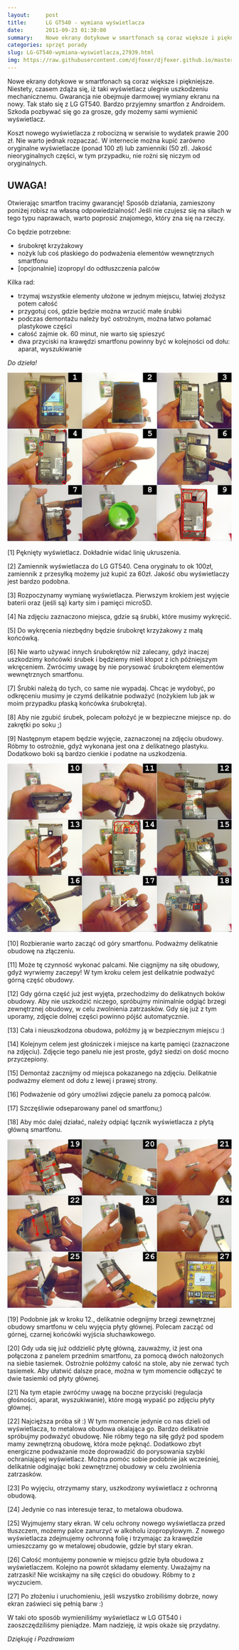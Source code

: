 ```yaml
---
layout:     post
title:      LG GT540 - wymiana wyświetlacza
date:       2011-09-23 01:30:00
summary:    Nowe ekrany dotykowe w smartfonach są coraz większe i piękniejsze. Niestety, czasem zdąża się, iż taki wyświetlacz ulegnie uszkodzeniu mechanicznemu.Gwarancja nie obejmuje darmowej wymiany ekranu na nowy.Tak stało się z LG GT540. Bardzo przyjemny smartfon z Androidem. Szkoda pozbywać się go za grosze, gdy możemy sami wymienić wyświetlacz.Koszt nowego wyświetlacza z robocizną w serwisie to wydatek ...
categories: sprzęt porady
slug: LG-GT540-wymiana-wyswietlacza,27939.html
img: https://raw.githubusercontent.com/djfoxer/djfoxer.github.io/master/_img/2011-9-23-_183_/g_-_-x-_-_-_x20110923001245_1.jpg
---
```




Nowe ekrany dotykowe w smartfonach są coraz większe i piękniejsze. Niestety, czasem zdąża się, iż taki wyświetlacz ulegnie uszkodzeniu mechanicznemu.
Gwarancja nie obejmuje darmowej wymiany ekranu na nowy.
Tak stało się z LG GT540. Bardzo przyjemny smartfon z Androidem. Szkoda pozbywać się go za grosze, gdy możemy sami wymienić wyświetlacz.

Koszt nowego wyświetlacza z robocizną w serwisie to wydatek prawie 200 zł. 
Nie warto jednak rozpaczać. W internecie można kupić zarówno oryginalne wyświetlacze (ponad 100 zł) lub zamienniki (50 zł). Jakość nieoryginalnych części, w tym przypadku,  nie rożni się niczym od oryginalnych.



## UWAGA!



Otwierając smartfon tracimy gwarancję! Sposób działania, zamieszony poniżej robisz na własną odpowiedzialność! Jeśli nie czujesz się na siłach w tego typu naprawach, warto poprosić znajomego, który zna się na rzeczy.

Co będzie potrzebne:
- śrubokręt krzyżakowy 
- nożyk lub coś płaskiego do podważenia elementów wewnętrznych smartfonu
- [opcjonalnie] izopropyl do odtłuszczenia palców

Kilka rad:
- trzymaj wszystkie elementy ułożone w jednym miejscu, łatwiej złożysz potem całość 
- przygotuj coś, gdzie będzie można wrzucić małe śrubki
- podczas demontażu należy być ostrożnym, można łatwo połamać plastykowe części 
- całość zajmie ok. 60 minut, nie warto się spieszyć
- dwa przyciski na krawędzi smartfonu powinny być w kolejności od dołu: aparat, wyszukiwanie



 *Do dzieła!* 



![desk](https://raw.githubusercontent.com/djfoxer/djfoxer.github.io/master/_img/2011-9-23-_183_/g_-_-x-_-_-_x20110923001245_1.jpg)

 

[1]
Pęknięty wyświetlacz.  Dokładnie widać linię ukruszenia.

[2]
Zamiennik wyświetlacza do LG GT540. Cena oryginału to ok 100zł, zamiennik z przesyłką możemy już kupić za 60zł. Jakość obu wyświetlaczy jest bardzo podobna.

[3]
Rozpoczynamy wymianę wyświetlacza. Pierwszym krokiem jest wyjęcie baterii oraz (jeśli są) karty sim i pamięci microSD.

[4]
Na zdjęciu zaznaczono miejsca, gdzie są śrubki, które musimy wykręcić.

[5]
Do wykręcenia niezbędny będzie śrubokręt krzyżakowy z małą końcówką.

[6]
Nie warto używać innych śrubokrętów niż zalecany, gdyż inaczej uszkodzimy końcówki śrubek i będziemy mieli kłopot z ich późniejszym wkręceniem. Zwrócimy uwagę by nie porysować śrubokrętem elementów wewnętrznych smartfonu. 

[7]
Śrubki należą do tych, co same nie wypadaj. Chcąc je wydobyć, po odkręceniu musimy je czymś delikatnie podważyć (nożykiem lub jak w moim przypadku płaską końcówka śrubokręta).

[8]
Aby nie zgubić śrubek, polecam położyć je w bezpieczne miejsce np. do zakrętki po soku ;)

[9]
Następnym etapem będzie wyjęcie, zaznaczonej na zdjęciu obudowy. Róbmy to ostrożnie, gdyż wykonana jest ona z delikatnego plastyku. Dodatkowo boki są bardzo cienkie i podatne na uszkodzenia.



![desk](https://raw.githubusercontent.com/djfoxer/djfoxer.github.io/master/_img/2011-9-23-_183_/g_-_-x-_-_-_x20110923002914_2.jpg)

 

[10]
Rozbieranie warto zacząć od góry smartfonu. Podważmy delikatnie obudowę na złączeniu.

[11]
Może tę czynność wykonać palcami. Nie ciągnijmy na siłę obudowy, gdyż wyrwiemy zaczepy! W tym kroku celem jest delikatnie podważyć górną część obudowy.

[12]
Gdy górna część już jest wyjęta, przechodzimy do delikatnych boków obudowy. Aby nie uszkodzić niczego, spróbujmy minimalnie odgiąć brzegi zewnętrznej obudowy, w celu zwolnienia zatrzasków. Gdy się już z tym uporamy, zdjęcie dolnej części powinno pójść automatycznie.

[13]
Cała i nieuszkodzona obudowa, połóżmy ją w bezpiecznym miejscu :)

[14]
Kolejnym celem jest głośniczek i miejsce na kartę pamięci (zaznaczone na zdjęciu). Zdjęcie tego panelu nie jest proste, gdyż siedzi on dość mocno przyczepiony.

[15]
Demontaż zacznijmy od miejsca pokazanego na zdjęciu. Delikatnie podważmy element od dołu z lewej i prawej strony.

[16]
Podważenie od góry umożliwi zdjęcie panelu za pomocą palców.

[17]
Szczęśliwie odseparowany panel od smartfonu;)

[18]
Aby móc dalej działać, należy odpiąć łącznik wyświetlacza z płytą główną smartfonu.



![desk](https://raw.githubusercontent.com/djfoxer/djfoxer.github.io/master/_img/2011-9-23-_183_/g_-_-x-_-_-_x20110923005825_3.jpg)

 

[19]
Podobnie jak w kroku 12., delikatnie odegnijmy brzegi zewnętrznej obudowy smartfonu w celu wyjęcia płyty głównej. Polecam zacząć od górnej, czarnej końcówki wyjścia słuchawkowego. 

[20]
Gdy uda się już oddzielić płytę główną, zauważmy, iż jest ona połączona z panelem przednim smartfonu, za pomocą dwóch nałożonych na siebie tasiemek. Ostrożnie połóżmy całość na stole, aby nie zerwać tych tasiemek. Aby ułatwić dalsze prace, można w tym momencie odłączyć te dwie tasiemki od płyty głównej.

[21]
Na tym etapie zwróćmy uwagę na boczne przyciski (regulacja głośności, aparat, wyszukiwanie), które mogą wypaść po zdjęciu płyty głównej.

[22]
Najcięższa próba sił :) W tym momencie jedynie co nas dzieli od wyświetlacza, to metalowa obudowa okalająca go. Bardzo delikatnie spróbujmy podważyć obudowę. Nie róbmy tego na siłę gdyż pod spodem mamy zewnętrzną obudowę, która może pęknąć. Dodatkowo zbyt energiczne podważanie może doprowadzić do porysowania szybki ochraniającej wyświetlacz. Można pomóc sobie podobnie jak wcześniej, delikatnie odginając boki zewnętrznej obudowy w celu zwolnienia zatrzasków.

[23]
Po wyjęciu, otrzymamy stary, uszkodzony wyświetlacz z ochronną obudową.

[24]
Jedynie co nas interesuje teraz, to metalowa obudowa.

[25]
Wyjmujemy stary ekran. W celu ochrony nowego wyświetlacza przed tłuszczem, możemy palce zanurzyć w alkoholu izopropylowym. Z nowego wyświetlacza zdejmujemy ochronną folię i trzymając za krawędzie umieszczamy go w metalowej obudowie, gdzie był stary ekran.

[26]
Całość montujemy ponownie w miejscu gdzie była obudowa z wyświetlaczem.
Kolejno na powrót składamy elementy. Uważajmy na zatrzaski! Nie wciskajmy na siłę części do obudowy. Róbmy to z wyczuciem. 

[27]
Po złożeniu i uruchomieniu, jeśli wszystko zrobiliśmy dobrze, nowy ekran zaświeci się pełnią barw :)


W taki oto sposób wymieniliśmy wyświetlacz w LG GT540 i zaoszczędziliśmy pieniądze. Mam nadzieję, iż wpis okaże się przydatny.

 *Dziękuję i Pozdrawiam* 

